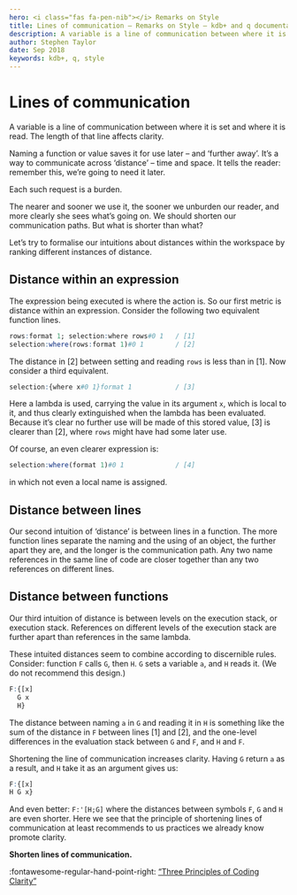 ```yaml
---
hero: <i class="fas fa-pen-nib"></i> Remarks on Style
title: Lines of communication – Remarks on Style – kdb+ and q documentation
description: A variable is a line of communication between where it is set and where it is read. The length of that line affects clarity. 
author: Stephen Taylor
date: Sep 2018
keywords: kdb+, q, style
---
```

# Lines of communication


A variable is a line of communication between where it is set and where it is read. The length of that line affects clarity. 

Naming a function or value saves it for use later – and ‘further away’. It’s a way to communicate across ‘distance’ – time and space. It tells the reader: remember this, we’re going to need it later. 

Each such request is a burden.

The nearer and sooner we use it, the sooner we unburden our reader, and more clearly she sees what’s going on. We should shorten our communication paths. But what is shorter than what?

Let’s try to formalise our intuitions about distances within the workspace by ranking different instances of distance.


## Distance within an expression

The expression being executed is where the action is. So our first metric is distance within an expression. Consider the following two equivalent function lines.

```q
rows:format 1; selection:where rows#0 1   / [1]
selection:where(rows:format 1)#0 1        / [2]
```

The distance in [2] between setting and reading `rows` is less than in [1]. Now consider a third equivalent.

```q
selection:{where x#0 1}format 1           / [3]
```

Here a lambda is used, carrying the value in its argument `x`, which is local to it, and thus clearly extinguished when the lambda has been evaluated. Because it’s clear no further use will be made of this stored value, [3] is clearer than [2], where `rows` might have had some later use.

Of course, an even clearer expression is:

```q
selection:where(format 1)#0 1             / [4]
```

in which not even a local name is assigned.


## Distance between lines

Our second intuition of ‘distance’ is between lines in a function. The more function lines separate the naming and the using of an object, the further apart they are, and the longer is the communication path. Any two name references in the same line of code are closer together than any two references on different lines.


## Distance between functions

Our third intuition of distance is between levels on the execution stack, or execution stack. References on different levels of the execution stack are further apart than references in the same lambda.

These intuited distances seem to combine according to discernible rules. Consider: function `F` calls `G`, then `H`. `G` sets a variable `a`, and `H` reads it. (We do not recommend this design.)

```q
F:{[x]
  G x
  H}
```

The distance between naming `a` in `G` and reading it in `H` is something like the sum of the distance in `F` between lines [1] and [2], and the one-level differences in the evaluation stack between `G` and `F`, and `H` and `F`.

Shortening the line of communication increases clarity. Having `G` return `a` as a result, and `H` take it as an argument gives us:

```q
F:{[x]
H G x}
```

And even better: `F:'[H;G]` where the distances between symbols `F`, `G` and `H` are even shorter. Here we see that the principle of shortening lines of communication at least recommends to us practices we already know promote clarity.

**Shorten lines of communication.**


:fontawesome-regular-hand-point-right:
[“Three Principles of Coding Clarity”](http://archive.vector.org.uk/art10009750)
